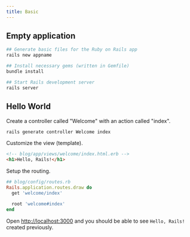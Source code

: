 ```yaml
---
title: Basic
---
```


## Empty application

```bash
## Generate basic files for the Ruby on Rails app
rails new appname

## Install necessary gems (written in Gemfile)
bundle install

## Start Rails development server
rails server
```

## Hello World

Create a controller called "Welcome" with an action called "index".

```bash
rails generate controller Welcome index
```

Customize the view (template).

```html
<!-- blog/app/views/welcome/index.html.erb -->
<h1>Hello, Rails!</h1>
```

Setup the routing.

```ruby
## blog/config/routes.rb
Rails.application.routes.draw do
  get 'welcome/index'

  root 'welcome#index'
end
```

Open <http://localhost:3000> and you should be able to see `Hello, Rails!` created previously.
